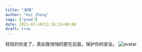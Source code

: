 ```yaml
---
title: "滑稽"
author: "Kai Zheng"
tags: ["poem"]
date: 2021-03-10T11:16:31+08:00
draft: true
---
```



轻轻的你走了，真如我悄悄的更在后面，保护你的安全。
![avatar](https://gimg2.baidu.com/image_search/src=http%3A%2F%2F5b0988e595225.cdn.sohucs.com%2Fimages%2F20180905%2Fa5ef114ce38247b1ad401b16c7fb0001.jpeg&refer=http%3A%2F%2F5b0988e595225.cdn.sohucs.com&app=2002&size=f9999,10000&q=a80&n=0&g=0n&fmt=jpeg?sec=1617962740&t=fd2ac5cf23aca07fcf659b4c860ed065)



```diff

```
